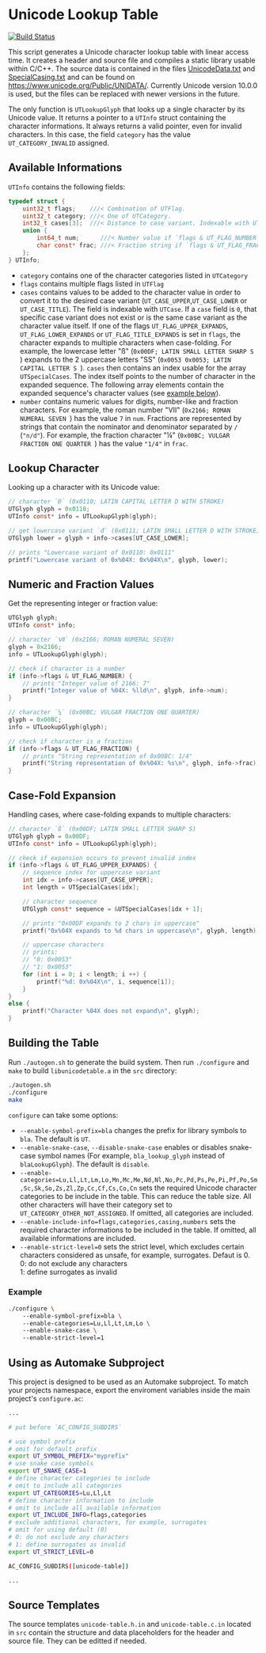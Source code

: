 Unicode Lookup Table
====================

[![Build Status](https://api.travis-ci.org/detomon/unicode-table.svg?branch=master)](https://travis-ci.org/detomon/unicode-table)

This script generates a Unicode character lookup table with linear access time. It creates a header and source file and compiles a static library usable within C/C++. The source data is contained in the files [UnicodeData.txt](https://www.unicode.org/Public/10.0.0/ucd/UnicodeData.txt) and [SpecialCasing.txt](https://www.unicode.org/Public/10.0.0/ucd/SpecialCasing.txt) and can be found on <https://www.unicode.org/Public/UNIDATA/>. Currently Unicode version 10.0.0 is used, but the files can be replaced with newer versions in the future.

The only function is `UTLookupGlyph` that looks up a single character by its Unicode value. It returns a pointer to a `UTInfo` struct containing the character informations. It always returns a valid pointer, even for invalid characters. In this case, the field `category` has the value `UT_CATEGORY_INVALID` assigned.

Available Informations
----------------------

`UTInfo` contains the following fields:

```c
typedef struct {
    uint32_t flags;    ///< Combination of UTFlag.
    uint32_t category; ///< One of UTCategory.
    int32_t cases[3];  ///< Distance to case variant. Indexable with UTCase.
    union {
        int64_t num;      ///< Number value if `flags & UT_FLAG_NUMBER`.
        char const* frac; ///< Fraction string if `flags & UT_FLAG_FRACTION`.
    };
} UTInfo;
```

- `category` contains one of the character categories listed in `UTCategory`
- `flags` contains multiple flags listed in `UTFlag`
- `cases` contains values to be added to the character value in order to convert it to the desired case variant (`UT_CASE_UPPER`,`UT_CASE_LOWER` or `UT_CASE_TITLE`). The field is indexable with `UTCase`. If a `case` field is `0`, that specific case variant does not exist or is the same case variant as the character value itself. If one of the flags `UT_FLAG_UPPER_EXPANDS`, `UT_FLAG_LOWER_EXPANDS` or `UT_FLAG_TITLE_EXPANDS` is set in `flags`, the character expands to multiple characters when case-folding. For example, the lowercase letter "ß" (`0x00DF; LATIN SMALL LETTER SHARP S `) expands to the 2 uppercase letters "SS" (`0x0053 0x0053; LATIN CAPITAL LETTER S `). `cases` then contains an index usable for the array `UTSpecialCases`. The index itself points to the number of character in the expanded sequence. The following array elements contain the expanded sequence's character values (see [example below](#user-content-case-fold-expansion)).
- `number` contains numeric values for digits, number-like and fraction characters. For example, the roman number "Ⅶ" (`0x2166; ROMAN NUMERAL SEVEN `) has the value `7` in `num`. Fractions are represented by strings that contain the nominator and denominator separated by `/` (`"n/d"`). For example, the fraction character "¼" (`0x00BC; VULGAR FRACTION ONE QUARTER `) has the value `"1/4"` in `frac`.

Lookup Character
----------------

Looking up a character with its Unicode value:

```c
// character `Đ` (0x0110; LATIN CAPITAL LETTER D WITH STROKE)
UTGlyph glyph = 0x0110;
UTInfo const* info = UTLookupGlyph(glyph);

// get lowercase variant `đ` (0x0111; LATIN SMALL LETTER D WITH STROKE)
UTGlyph lower = glyph + info->cases[UT_CASE_LOWER];

// prints "Lowercase variant of 0x0110: 0x0111"
printf("Lowercase variant of 0x%04X: 0x%04X\n", glyph, lower);
```

Numeric and Fraction Values
---------------------------

Get the representing integer or fraction value:

```c
UTGlyph glyph;
UTInfo const* info;

// character `Ⅶ` (0x2166; ROMAN NUMERAL SEVEN)
glyph = 0x2166;
info = UTLookupGlyph(glyph);

// check if character is a number
if (info->flags & UT_FLAG_NUMBER) {
    // prints "Integer value of 2166: 7"
    printf("Integer value of %04X: %lld\n", glyph, info->num);
}

// character `¼` (0x00BC; VULGAR FRACTION ONE QUARTER)
glyph = 0x00BC;
info = UTLookupGlyph(glyph);

// check if character is a fraction
if (info->flags & UT_FLAG_FRACTION) {
    // prints "String representation of 0x00BC: 1/4"
    printf("String representation of 0x%04X: %s\n", glyph, info->frac);
}
```

Case-Fold Expansion
-------------------

Handling cases, where case-folding expands to multiple characters:

```c
// character `ß` (0x00DF; LATIN SMALL LETTER SHARP S)
UTGlyph glyph = 0x00DF;
UTInfo const* info = UTLookupGlyph(glyph);

// check if expansion occurs to prevent invalid index
if (info->flags & UT_FLAG_UPPER_EXPANDS) {
    // sequence index for uppercase variant
    int idx = info->cases[UT_CASE_UPPER];
    int length = UTSpecialCases[idx];

    // character sequence
    UTGlyph const* sequence = &UTSpecialCases[idx + 1];

    // prints "0x00DF expands to 2 chars in uppercase"
    printf("0x%04X expands to %d chars in uppercase\n", glyph, length);

    // uppercase characters
    // prints:
    // "0: 0x0053"
    // "1: 0x0053"
    for (int i = 0; i < length; i ++) {
        printf("%d: 0x%04X\n", i, sequence[i]);
    }
}
else {
    printf("Character %04X does not expand\n", glyph);
}
```

Building the Table
------------------

Run `./autogen.sh` to generate the build system. Then run `./configure` and `make` to build `libunicodetable.a` in the `src` directory:

```sh
./autogen.sh
./configure
make
```

`configure` can take some options:

- `--enable-symbol-prefix=bla` changes the prefix for library symbols to `bla`. The default is `UT`.
- `--enable-snake-case`, `--disable-snake-case` enables or disables snake-case symbol names (For example, `bla_lookup_glyph` instead of `blaLookupGlyph`). The default is `disable`.
- `--enable-categories=Lu,Ll,Lt,Lm,Lo,Mn,Mc,Me,Nd,Nl,No,Pc,Pd,Ps,Pe,Pi,Pf,Po,Sm,Sc,Sk,So,Zs,Zl,Zp,Cc,Cf,Cs,Co,Cn` sets the required Unicode character categories to be include in the table. This can reduce the table size. All other characters will have their category set to `UT_CATEGORY_OTHER_NOT_ASSIGNED`. If omitted, all categories are included.
- `--enable-include-info=flags,categories,casing,numbers` sets the required character informations to be included in the table. If omitted, all available informations are included.
- `--enable-strict-level=0` sets the strict level, which excludes certain characters considered as unsafe, for example, surrogates. Defaut is 0.  
0: do not exclude any characters  
1: define surrogates as invalid  

### Example

```sh
./configure \  
    --enable-symbol-prefix=bla \  
    --enable-categories=Lu,Ll,Lt,Lm,Lo \  
    --enable-snake-case \  
    --enable-strict-level=1
```

Using as Automake Subproject
----------------------------

This project is designed to be used as an Automake subproject. To match your projects namespace, export the enviroment variables inside the main project's `configure.ac`:

```sh
...

# put before `AC_CONFIG_SUBDIRS`

# use symbol prefix
# omit for default prefix
export UT_SYMBOL_PREFIX="myprefix"
# use snake case symbols
export UT_SNAKE_CASE=1
# define character categories to include
# omit to include all categories
export UT_CATEGORIES=Lu,Ll,Lt
# define character information to include
# omit to include all available information
export UT_INCLUDE_INFO=flags,categories
# exclude additional characters, for example, surrogates
# omit for using default (0)
# 0: do not exclude any characters
# 1: define surrogates as invalid
export UT_STRICT_LEVEL=0

AC_CONFIG_SUBDIRS([unicode-table])

...
```

Source Templates
----------------

The source templates `unicode-table.h.in` and `unicode-table.c.in` located in `src` contain the structure and data placeholders for the header and source file. They can be editted if needed.
